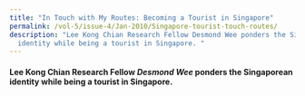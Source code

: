```yaml
---
title: "In Touch with My Routes: Becoming a Tourist in Singapore"
permalink: /vol-5/issue-4/Jan-2010/Singapore-tourist-touch-routes/
description: "Lee Kong Chian Research Fellow Desmond Wee ponders the Singaporean
  identity while being a tourist in Singapore. "
---
```

 ####  Lee Kong Chian Research Fellow _Desmond Wee_ ponders the Singaporean identity while being a tourist in Singapore.
 
 